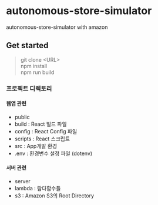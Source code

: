 # autonomous-store-simulator
autonomous-store-simulator with amazon

## Get started
 > git clone \<URL\> <br/>
 > npm install<br/>
 npm run build

### 프로젝트 디렉토리
#### 웹앱 관련
* public
 * build : React 빌드 파일
 * config : React Config 파일
 * scripts : React 스크립트
 * src : App개발 환경
 * .env : 환경변수 설정 파일 (dotenv)

#### 서버 관련
* server
 * lambda : 람다함수들
 * s3 : Amazon S3의 Root Directory
